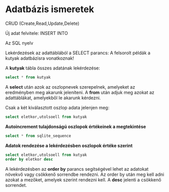 # Adatbázis ismeretek

CRUD (Create,Read,Update,Delete)

Új adat felvitele: INSERT INTO

Az SQL nyelv

Lekérdezések az adattáblából a SELECT parancs:
A felsorolt példák a kutyak adatbázisra vonatkoznak!

A **kutyak** tábla összes adatának lekérdezése:
```sql
select * from kutyak
```
A **select** után azok az oszlopnevek szerepelnek, amelyeket az eredményben meg akarunk jeleníteni. A **from** után adjuk meg azokat az adattáblákat, amelyekből le akarunk kérdezni.

Csak a két kiválasztott oszlop adata jelenjen meg:
```sql
select eletkor,utolsoell from kutyak
```
**Autoincrement tulajdonságú oszlopok értékeinek a megtekintése**
```sql
select * from sqlite_sequence
```
**Adatok rendezése a lekérdezésben oszlopok értéke szerint**
```sql
select eletkor,utolsoell from kutyak
order by eletkor desc
```
A lekérdezésben az **order by** parancs segítségével lehet az adatokat növekvő vagy csökkenő sorrendbe rendezni. Az order by után meg kell adni azokat a mezőket, amelyek szerint rendezni kell. A **desc** jelenti a csökkenő sorrendet.
